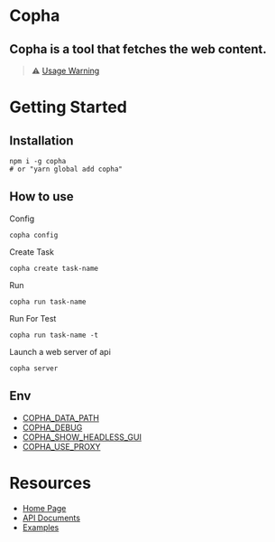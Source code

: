 # Copha
## Copha is a tool that fetches the web content.

> ⚠️ [ Usage Warning](https://copha.net/usage_waining)

# Getting Started
## Installation
```
npm i -g copha
# or "yarn global add copha"
```

## How to use

Config
```
copha config
```

Create Task
```
copha create task-name
```

Run
```
copha run task-name
```

Run For Test
```
copha run task-name -t
```

Launch a web server of api
```
copha server
```

## Env
* [COPHA_DATA_PATH]()
* [COPHA_DEBUG]()
* [COPHA_SHOW_HEADLESS_GUI]()
* [COPHA_USE_PROXY]()

# Resources
* [Home Page](https://copha.net)
* [API Documents](https://copha.net/document)
* [Examples](https://copha.net/examples)
